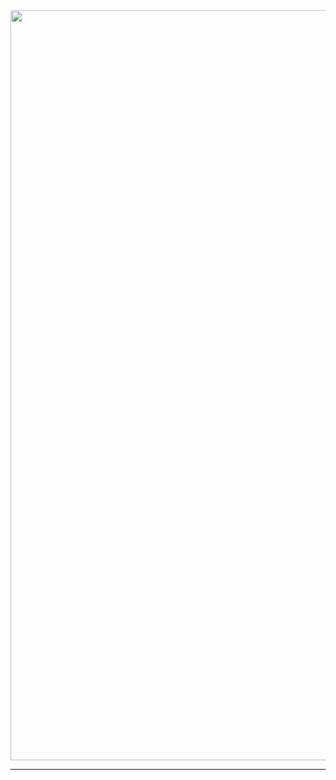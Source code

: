 <img src="https://capsule-render.vercel.app/api?type=wave&color=auto&height=300&section=header&text=React-Node%20WebPage&fontSize=90" width=1200 />

-------------------------------------------
